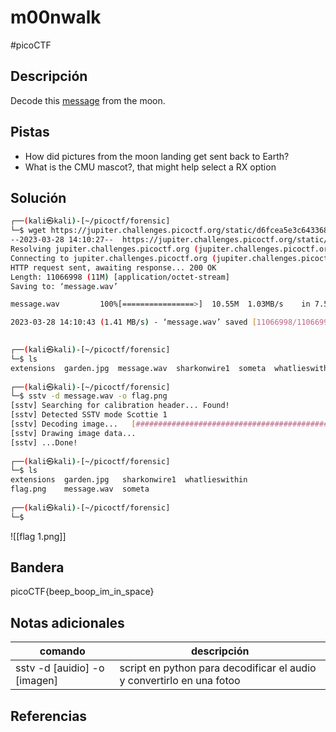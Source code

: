 # m00nwalk
#picoCTF 
## Descripción
Decode this [message](https://jupiter.challenges.picoctf.org/static/d6fcea5e3c6433680ea4f914e24fab61/message.wav) from the moon.

## Pistas 
+ How did pictures from the moon landing get sent back to Earth?
+ What is the CMU mascot?, that might help select a RX option

## Solución
```bash
┌──(kali㉿kali)-[~/picoctf/forensic]
└─$ wget https://jupiter.challenges.picoctf.org/static/d6fcea5e3c6433680ea4f914e24fab61/message.wav
--2023-03-28 14:10:27--  https://jupiter.challenges.picoctf.org/static/d6fcea5e3c6433680ea4f914e24fab61/message.wav
Resolving jupiter.challenges.picoctf.org (jupiter.challenges.picoctf.org)... 3.131.60.8
Connecting to jupiter.challenges.picoctf.org (jupiter.challenges.picoctf.org)|3.131.60.8|:443... connected.
HTTP request sent, awaiting response... 200 OK
Length: 11066998 (11M) [application/octet-stream]
Saving to: ‘message.wav’

message.wav         100%[================>]  10.55M  1.03MB/s    in 7.5s    

2023-03-28 14:10:43 (1.41 MB/s) - ‘message.wav’ saved [11066998/11066998]

                                                                             
┌──(kali㉿kali)-[~/picoctf/forensic]
└─$ ls
extensions  garden.jpg  message.wav  sharkonwire1  someta  whatlieswithin
                                                                             
┌──(kali㉿kali)-[~/picoctf/forensic]
└─$ sstv -d message.wav -o flag.png
[sstv] Searching for calibration header... Found!    
[sstv] Detected SSTV mode Scottie 1
[sstv] Decoding image...   [###########################################] 100%
[sstv] Drawing image data...
[sstv] ...Done!
                                                                             
┌──(kali㉿kali)-[~/picoctf/forensic]
└─$ ls
extensions  garden.jpg   sharkonwire1  whatlieswithin
flag.png    message.wav  someta
                                                                             
┌──(kali㉿kali)-[~/picoctf/forensic]
└─$ 

```
![[flag 1.png]]
## Bandera
picoCTF{beep_boop_im_in_space}

## Notas adicionales
| comando | descripción |
|------------|---------------|
| sstv -d [auidio] -o [imagen] | script en python para decodificar el audio y convertirlo en una fotoo |

## Referencias
